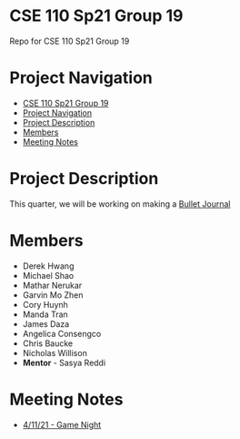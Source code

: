 # CSE 110 Sp21 Group 19
Repo for CSE 110 Sp21 Group 19

# Project Navigation
- [CSE 110 Sp21 Group 19](#cse-110-sp21-group-19)
- [Project Navigation](#project-navigation)
- [Project Description](#project-description)
- [Members](#members)
- [Meeting Notes](#meeting-notes)

# Project Description
This quarter, we will be working on making a [Bullet Journal](https://en.wikipedia.org/wiki/Bullet_journal)

# Members
- Derek Hwang
- Michael Shao
- Mathar Nerukar
- Garvin Mo Zhen
- Cory Huynh
- Manda Tran
- James Daza
- Angelica Consengco
- Chris Baucke
- Nicholas Willison
- **Mentor** - Sasya Reddi

# Meeting Notes
- [4/11/21 - Game Night](admin/meetings/041121-gamenight.md)


